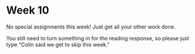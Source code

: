 # Week 10

No special assignments this week!  Just get all your other work done.

You still need to turn something in for the reading response, so please just type "Colin said we get to skip this week."